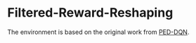 # Filtered-Reward-Reshaping


The environment is based on the original work from [PED-DQN](https://github.com/ddhostallero/PED-DQN).
